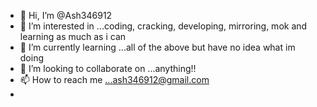 - 👋 Hi, I’m @Ash346912
- 👀 I’m interested in ...coding, cracking, developing, mirroring, mok and learning as much as i can
- 🌱 I’m currently learning ...all of the above but have no idea what im doing
- 💞️ I’m looking to collaborate on ...anything!!
- 📫 How to reach me ...ash346912@gmail.com
- 
<!---
Ash346912/Ash346912 is a ✨ special ✨ repository because its `README.md` (this file) appears on your GitHub profile.
You can click the Preview link to take a look at your changes.
--->
